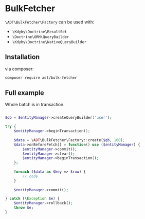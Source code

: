 # BulkFetcher

`\ADT\BulkFetcher\Factory` can be used with:

 - `\Kdyby\Doctrine\ResultSet`
 - `\Doctrine\ORM\QueryBuilder`
 - `\Kdyby\Doctrine\NativeQueryBuilder`

## Installation

via composer:

```sh
composer require adt/bulk-fetcher
```

## Full example

Whole batch is in transaction.

```php

$qb = $entityManager->createQueryBuilder('user');

try {
	$entityManager->beginTransaction();	
	
	$data = \ADT\BulkFetcher\Factory::create($qb, 100);
	$data->onBeforeFetch[] = function() use ($entityManager) {
		$entityManager->commit();
		$entityManager->clear();
		$entityManager->beginTransaction();
	};
	
	foreach ($data as $key => $row) {
		// code
	}
	
	$entityManager->commit();

} catch (\Exception $e) {
	$entityManager->rollback();
	throw $e;
}
```
